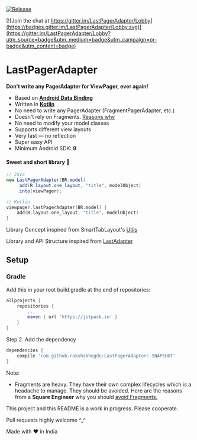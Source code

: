 [![Release](https://jitpack.io/v/rakshakhegde/LastPagerAdapter.svg)](https://jitpack.io/#rakshakhegde/LastPagerAdapter)

[![Join the chat at https://gitter.im/LastPagerAdapter/Lobby](https://badges.gitter.im/LastPagerAdapter/Lobby.svg)](https://gitter.im/LastPagerAdapter/Lobby?utm_source=badge&utm_medium=badge&utm_campaign=pr-badge&utm_content=badge)

# LastPagerAdapter

**Don't write any PagerAdapter for ViewPager, ever again!**

* Based on [**Android Data Binding**](https://developer.android.com/topic/libraries/data-binding/index.html)
* Written in [**Kotlin**](https://kotlinlang.org/)
* No need to write any PagerAdapter (FragmentPagerAdapter, etc.)
* Doesn't rely on Fragments. [Reasons why](https://medium.com/square-corner-blog/advocating-against-android-fragments-81fd0b462c97#.k3lif924a)
* No need to modify your model classes
* Supports different view layouts
* Very fast — no reflection
* Super easy API
* Minimum Android SDK: **9**

#### Sweet and short library :kiss:

```java
// Java
new LastPagerAdapter(BR.model)
    .add(R.layout.one_layout, "title", modelObject)
    .into(viewPager);
```
```kotlin
// Kotlin
viewpager.lastPagerAdapter(BR.model) {
    add(R.layout.one_layout, "title", modelObject)
}
```

Library Concept inspired from SmartTabLayout's [Utils](https://github.com/ogaclejapan/SmartTabLayout/tree/master/utils-v4)

Library and API Structure inspired from [LastAdapter](https://github.com/nitrico/LastAdapter)

## Setup

### Gradle

Add this in your root build.gradle at the end of repositories:
```gradle
allprojects {
    repositories {
        ...
        maven { url 'https://jitpack.io' }
    }
}
```
Step 2. Add the dependency
```gradle
dependencies {
    compile 'com.github.rakshakhegde:LastPagerAdapter:-SNAPSHOT'
}
```

Note:

* Fragments are heavy. They have their own complex lifecycles which is a headache to manage. They should be avoided. Here are the reasons from a **Square Engineer** why you should [avoid Fragments.](https://medium.com/square-corner-blog/advocating-against-android-fragments-81fd0b462c97#.k3lif924a)

This project and this README is a work in progress. Please cooperate.

Pull requests highly welcome ^_^

Made with :heart: in India
